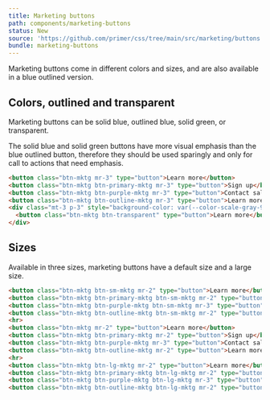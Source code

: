 ```yaml
---
title: Marketing buttons
path: components/marketing-buttons
status: New
source: 'https://github.com/primer/css/tree/main/src/marketing/buttons'
bundle: marketing-buttons
---
```


Marketing buttons come in different colors and sizes, and are also available in a blue outlined version.

## Colors, outlined and transparent

Marketing buttons can be solid blue, outlined blue, solid green, or transparent.

The solid blue and solid green buttons have more visual emphasis than the blue outlined button, therefore they should be used sparingly and only for call to actions that need emphasis.

```html live
<button class="btn-mktg mr-3" type="button">Learn more</button>
<button class="btn-mktg btn-primary-mktg mr-3" type="button">Sign up</button>
<button class="btn-mktg btn-purple-mktg mr-3" type="button">Contact sales</button>
<button class="btn-mktg btn-outline-mktg mr-3" type="button">Learn more</button>
<div class="mt-3 p-3" style="background-color: var(--color-scale-gray-9);">
  <button class="btn-mktg btn-transparent" type="button">Learn more</button>
</div>
```

## Sizes

Available in three sizes, marketing buttons have a default size and a large size.

```html live
<button class="btn-mktg btn-sm-mktg mr-2" type="button">Learn more</button>
<button class="btn-mktg btn-primary-mktg btn-sm-mktg mr-2" type="button">Sign up</button>
<button class="btn-mktg btn-purple-mktg btn-sm-mktg mr-3" type="button">Contact sales</button>
<button class="btn-mktg btn-outline-mktg btn-sm-mktg mr-2" type="button">Learn more</button>
<hr>
<button class="btn-mktg mr-2" type="button">Learn more</button>
<button class="btn-mktg btn-primary-mktg mr-2" type="button">Sign up</button>
<button class="btn-mktg btn-purple-mktg mr-3" type="button">Contact sales</button>
<button class="btn-mktg btn-outline-mktg mr-2" type="button">Learn more</button>
<hr>
<button class="btn-mktg btn-lg-mktg mr-2" type="button">Learn more</button>
<button class="btn-mktg btn-primary-mktg btn-lg-mktg mr-2" type="button">Sign up</button>
<button class="btn-mktg btn-purple-mktg btn-lg-mktg mr-3" type="button">Contact sales</button>
<button class="btn-mktg btn-outline-mktg btn-lg-mktg mr-2" type="button">Learn more</button>
```
